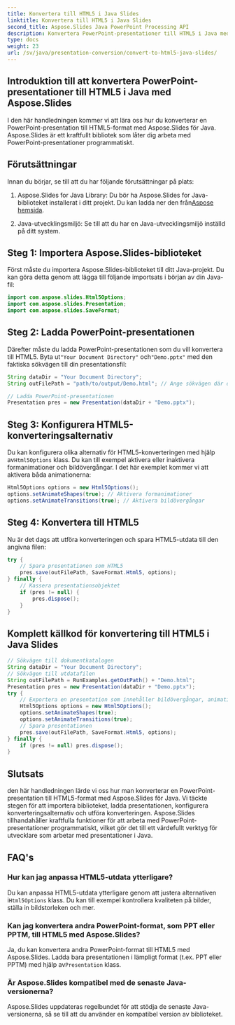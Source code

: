 ```yaml
---
title: Konvertera till HTML5 i Java Slides
linktitle: Konvertera till HTML5 i Java Slides
second_title: Aspose.Slides Java PowerPoint Processing API
description: Konvertera PowerPoint-presentationer till HTML5 i Java med Aspose.Slides. Lär dig att automatisera konverteringsprocessen med steg-för-steg-kodexempel.
type: docs
weight: 23
url: /sv/java/presentation-conversion/convert-to-html5-java-slides/
---
```


## Introduktion till att konvertera PowerPoint-presentationer till HTML5 i Java med Aspose.Slides

I den här handledningen kommer vi att lära oss hur du konverterar en PowerPoint-presentation till HTML5-format med Aspose.Slides för Java. Aspose.Slides är ett kraftfullt bibliotek som låter dig arbeta med PowerPoint-presentationer programmatiskt.

## Förutsättningar

Innan du börjar, se till att du har följande förutsättningar på plats:

1.  Aspose.Slides for Java Library: Du bör ha Aspose.Slides for Java-biblioteket installerat i ditt projekt. Du kan ladda ner den från[Aspose hemsida](https://products.aspose.com/slides/java/).

2. Java-utvecklingsmiljö: Se till att du har en Java-utvecklingsmiljö inställd på ditt system.

## Steg 1: Importera Aspose.Slides-biblioteket

Först måste du importera Aspose.Slides-biblioteket till ditt Java-projekt. Du kan göra detta genom att lägga till följande importsats i början av din Java-fil:

```java
import com.aspose.slides.Html5Options;
import com.aspose.slides.Presentation;
import com.aspose.slides.SaveFormat;
```

## Steg 2: Ladda PowerPoint-presentationen

 Därefter måste du ladda PowerPoint-presentationen som du vill konvertera till HTML5. Byta ut`"Your Document Directory"` och`"Demo.pptx"` med den faktiska sökvägen till din presentationsfil:

```java
String dataDir = "Your Document Directory";
String outFilePath = "path/to/output/Demo.html"; // Ange sökvägen där du vill spara HTML5-utdata

// Ladda PowerPoint-presentationen
Presentation pres = new Presentation(dataDir + "Demo.pptx");
```

## Steg 3: Konfigurera HTML5-konverteringsalternativ

Du kan konfigurera olika alternativ för HTML5-konverteringen med hjälp av`Html5Options` klass. Du kan till exempel aktivera eller inaktivera formanimationer och bildövergångar. I det här exemplet kommer vi att aktivera båda animationerna:

```java
Html5Options options = new Html5Options();
options.setAnimateShapes(true); // Aktivera formanimationer
options.setAnimateTransitions(true); // Aktivera bildövergångar
```

## Steg 4: Konvertera till HTML5

Nu är det dags att utföra konverteringen och spara HTML5-utdata till den angivna filen:

```java
try {
    // Spara presentationen som HTML5
    pres.save(outFilePath, SaveFormat.Html5, options);
} finally {
    // Kassera presentationsobjektet
    if (pres != null) {
        pres.dispose();
    }
}
```

## Komplett källkod för konvertering till HTML5 i Java Slides

```java
// Sökvägen till dokumentkatalogen
String dataDir = "Your Document Directory";
// Sökvägen till utdatafilen
String outFilePath = RunExamples.getOutPath() + "Demo.html";
Presentation pres = new Presentation(dataDir + "Demo.pptx");
try {
	// Exportera en presentation som innehåller bildövergångar, animationer och formanimationer till HTML5
	Html5Options options = new Html5Options();
	options.setAnimateShapes(true);
	options.setAnimateTransitions(true);
	// Spara presentationen
	pres.save(outFilePath, SaveFormat.Html5, options);
} finally {
	if (pres != null) pres.dispose();
}
```

## Slutsats

den här handledningen lärde vi oss hur man konverterar en PowerPoint-presentation till HTML5-format med Aspose.Slides för Java. Vi täckte stegen för att importera biblioteket, ladda presentationen, konfigurera konverteringsalternativ och utföra konverteringen. Aspose.Slides tillhandahåller kraftfulla funktioner för att arbeta med PowerPoint-presentationer programmatiskt, vilket gör det till ett värdefullt verktyg för utvecklare som arbetar med presentationer i Java.

## FAQ's

### Hur kan jag anpassa HTML5-utdata ytterligare?

 Du kan anpassa HTML5-utdata ytterligare genom att justera alternativen i`Html5Options` klass. Du kan till exempel kontrollera kvaliteten på bilder, ställa in bildstorleken och mer.

### Kan jag konvertera andra PowerPoint-format, som PPT eller PPTM, till HTML5 med Aspose.Slides?

 Ja, du kan konvertera andra PowerPoint-format till HTML5 med Aspose.Slides. Ladda bara presentationen i lämpligt format (t.ex. PPT eller PPTM) med hjälp av`Presentation` klass.

### Är Aspose.Slides kompatibel med de senaste Java-versionerna?

Aspose.Slides uppdateras regelbundet för att stödja de senaste Java-versionerna, så se till att du använder en kompatibel version av biblioteket.